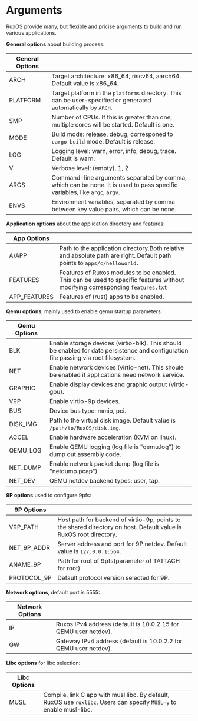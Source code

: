 
# Arguments

RuxOS provide many, but flexible and pricise arguments to build and run various applications. 

**General options** about building process:

| General Options | |
| --- | --- |
| ARCH | Target architecture: x86_64, riscv64, aarch64. Default value is x86_64. |
| PLATFORM | Target platform in the `platforms` directory. This can be user-specified or generated automatically by `ARCH`. |
| SMP | Number of CPUs. If this is greater than one, multiple cores will be started. Default is one. |
| MODE | Build mode: release, debug, corresponed to `cargo build` mode. Default is release. |
| LOG | Logging level: warn, error, info, debug, trace. Default is warn. |
| V | Verbose level: (empty), 1, 2 |
| ARGS | Command-line arguments separated by comma, which can be none. It is used to pass specific variables, like `argc`, `argv`. |
| ENVS | Environment variables, separated by comma between key value pairs, which can be none. |

**Application options** about the application directory and features:

| App Options | |
| --- | --- |
| A/APP | Path to the application directory.Both relative and absolute path are right. Default path points to `apps/c/helloworld.` |
| FEATURES | Features of Ruxos modules to be enabled. This can be used to specific features without modifying corresponding `features.txt` |
| APP_FEATURES | Features of (rust) apps to be enabled. |

**Qemu options**, mainly used to enable qemu startup parameters:

| Qemu Options | |
|---|---|
| BLK | Enable storage devices (virtio-blk). This should be enabled for data persistence and configuration file passing via root filesystem. |
| NET | Enable network devices (virtio-net). This shoule be enabled if applications need network service. |
| GRAPHIC | Enable display devices and graphic output (virtio-gpu). |
| V9P | Enable virtio-9p devices. |
| BUS | Device bus type: mmio, pci. |
| DISK_IMG | Path to the virtual disk image. Default value is `/path/to/RuxOS/disk.img`. |
| ACCEL | Enable hardware acceleration (KVM on linux). |
| QEMU_LOG | Enable QEMU logging (log file is "qemu.log") to dump out assembly code. |
| NET_DUMP | Enable network packet dump (log file is "netdump.pcap"). |
| NET_DEV | QEMU netdev backend types: user, tap. |

**9P options** used to configure 9pfs:

| 9P Options | |
|---|---|
| V9P_PATH | Host path for backend of virtio-9p, points to the shared directory on host. Default value is RuxOS root directory. |
| NET_9P_ADDR| Server address and port for 9P netdev. Default value is `127.0.0.1:564`. |
| ANAME_9P | Path for root of 9pfs(parameter of TATTACH for root). |
| PROTOCOL_9P | Default protocol version selected for 9P. |

**Network options**, default port is 5555:

| Network Options | |
|---|---|
| IP | Ruxos IPv4 address (default is 10.0.2.15 for QEMU user netdev). |
| GW | Gateway IPv4 address (default is 10.0.2.2 for QEMU user netdev). |

**Libc options** for libc selection:

| Libc Options | |
|---|---|
| MUSL | Compile, link C app with musl libc. By default, RuxOS use `ruxlibc`. Users can specify `MUSL=y` to enable musl-libc. |



